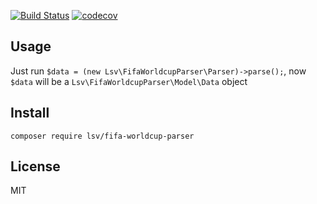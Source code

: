 [![Build Status](https://travis-ci.org/lsv/fifa-worldcup-parser.svg?branch=master)](https://travis-ci.org/lsv/fifa-worldcup-parser)
[![codecov](https://codecov.io/gh/lsv/fifa-worldcup-parser/branch/master/graph/badge.svg)](https://codecov.io/gh/lsv/fifa-worldcup-parser)

Usage
-----

Just run `$data = (new Lsv\FifaWorldcupParser\Parser)->parse();`, now `$data` will be a `Lsv\FifaWorldcupParser\Model\Data` object

Install
-------

`composer require lsv/fifa-worldcup-parser`

License
-------

MIT
